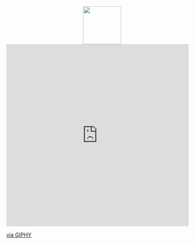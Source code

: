 <div id="header" align="center">
  <img src="https://media.giphy.com/media/elrFAUtV7ZOH7TSPhF/giphy.gif" width="100"/>
</div>


<iframe src="https://giphy.com/embed/elrFAUtV7ZOH7TSPhF" width="480" height="480" frameBorder="0" class="giphy-embed" allowFullScreen></iframe><p><a href="https://giphy.com/gifs/hyperrpg-twitch-hyper-rpg-kollok-elrFAUtV7ZOH7TSPhF">via GIPHY</a></p>
